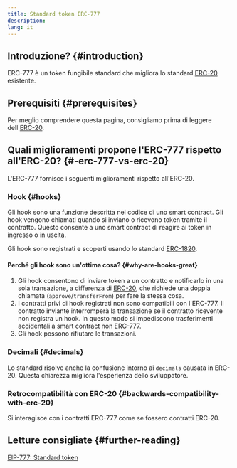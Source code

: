 ```yaml
---
title: Standard token ERC-777
description:
lang: it
---
```


## Introduzione? {#introduction}

ERC-777 è un token fungibile standard che migliora lo standard [ERC-20](/developers/docs/standards/tokens/erc-20/) esistente.

## Prerequisiti {#prerequisites}

Per meglio comprendere questa pagina, consigliamo prima di leggere dell'[ERC-20](/developers/docs/standards/tokens/erc-20/).

## Quali miglioramenti propone l'ERC-777 rispetto all'ERC-20? {#-erc-777-vs-erc-20}

L'ERC-777 fornisce i seguenti miglioramenti rispetto all'ERC-20.

### Hook {#hooks}

Gli hook sono una funzione descritta nel codice di uno smart contract. Gli hook vengono chiamati quando si inviano o ricevono token tramite il contratto. Questo consente a uno smart contract di reagire ai token in ingresso o in uscita.

Gli hook sono registrati e scoperti usando lo standard [ERC-1820](https://eips.ethereum.org/EIPS/eip-1820).

#### Perché gli hook sono un'ottima cosa? {#why-are-hooks-great}

1. Gli hook consentono di inviare token a un contratto e notificarlo in una sola transazione, a differenza di [ERC-20](https://eips.ethereum.org/EIPS/eip-20), che richiede una doppia chiamata (`approve`/`transferFrom`) per fare la stessa cosa.
2. I contratti privi di hook registrati non sono compatibili con l'ERC-777. Il contratto inviante interromperà la transazione se il contratto ricevente non registra un hook. In questo modo si impediscono trasferimenti accidentali a smart contract non ERC-777.
3. Gli hook possono rifiutare le transazioni.

### Decimali {#decimals}

Lo standard risolve anche la confusione intorno ai `decimals` causata in ERC-20. Questa chiarezza migliora l'esperienza dello sviluppatore.

### Retrocompatibilità con ERC-20 {#backwards-compatibility-with-erc-20}

Si interagisce con i contratti ERC-777 come se fossero contratti ERC-20.

## Letture consigliate {#further-reading}

[EIP-777: Standard token](https://eips.ethereum.org/EIPS/eip-777)
